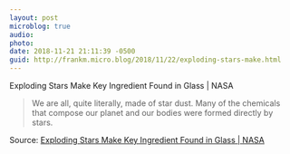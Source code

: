 ```yaml
---
layout: post
microblog: true
audio: 
photo: 
date: 2018-11-21 21:11:39 -0500
guid: http://frankm.micro.blog/2018/11/22/exploding-stars-make.html
---
```

Exploding Stars Make Key Ingredient Found in Glass | NASA

> We are all, quite literally, made of star dust. Many of the chemicals that compose our planet and our bodies were formed directly by stars.


Source: [Exploding Stars Make Key Ingredient Found in Glass | NASA](https://www.nasa.gov/image-feature/exploding-stars-make-key-ingredient-found-in-glass)
